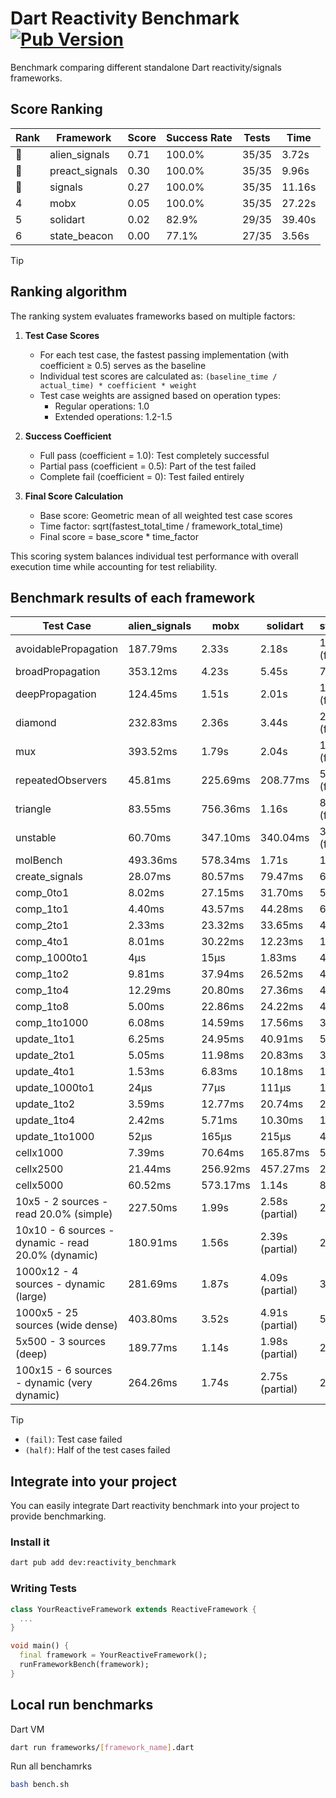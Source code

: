 # Dart Reactivity Benchmark [![Pub Version](https://img.shields.io/pub/v/reactivity_benchmark)](https://pub.dev/packages/reactivity_benchmark)

Benchmark comparing different standalone Dart reactivity/signals frameworks.

## Score Ranking

<!-- ranking start -->
| Rank | Framework | Score | Success Rate | Tests | Time |
|------|-----------|-------|--------------|-------|------|
| 🥇 | alien_signals | 0.71 | 100.0% | 35/35 | 3.72s |
| 🥈 | preact_signals | 0.30 | 100.0% | 35/35 | 9.96s |
| 🥉 | signals | 0.27 | 100.0% | 35/35 | 11.16s |
| 4 | mobx | 0.05 | 100.0% | 35/35 | 27.22s |
| 5 | solidart | 0.02 | 82.9% | 29/35 | 39.40s |
| 6 | state_beacon | 0.00 | 77.1% | 27/35 | 3.56s |

<!-- ranking end -->

> [!TIP]
> ## Ranking algorithm
>
> The ranking system evaluates frameworks based on multiple factors:
>
> 1. **Test Case Scores**
>    - For each test case, the fastest passing implementation (with coefficient ≥ 0.5) serves as the baseline
>    - Individual test scores are calculated as: `(baseline_time / actual_time) * coefficient * weight`
>    - Test case weights are assigned based on operation types:
>      - Regular operations: 1.0
>      - Extended operations: 1.2-1.5
>
> 2. **Success Coefficient**
>    - Full pass (coefficient = 1.0): Test completely successful
>    - Partial pass (coefficient = 0.5): Part of the test failed
>    - Complete fail (coefficient = 0): Test failed entirely
>
> 3. **Final Score Calculation**
>    - Base score: Geometric mean of all weighted test case scores
>    - Time factor: sqrt(fastest_total_time / framework_total_time)
>    - Final score = base_score * time_factor
>
> This scoring system balances individual test performance with overall execution time while accounting for test reliability.

## Benchmark results of each framework

<!-- test-case start -->
| Test Case | alien_signals | mobx | solidart | state_beacon | preact_signals | signals |
|---|---|---|---|---|---|---|
| avoidablePropagation | 187.79ms | 2.33s | 2.18s | 164.91ms (fail) | 206.54ms | 210.36ms |
| broadPropagation | 353.12ms | 4.23s | 5.45s | 7.56ms (fail) | 462.93ms | 456.69ms |
| deepPropagation | 124.45ms | 1.51s | 2.01s | 143.39ms (fail) | 179.10ms | 177.76ms |
| diamond | 232.83ms | 2.36s | 3.44s | 219.35ms (fail) | 278.36ms | 281.39ms |
| mux | 393.52ms | 1.79s | 2.04s | 191.28ms (fail) | 381.05ms | 409.71ms |
| repeatedObservers | 45.81ms | 225.69ms | 208.77ms | 52.71ms (fail) | 38.63ms | 45.82ms |
| triangle | 83.55ms | 756.36ms | 1.16s | 82.70ms (fail) | 99.37ms | 104.27ms |
| unstable | 60.70ms | 347.10ms | 340.04ms | 338.71ms (fail) | 70.50ms | 74.66ms |
| molBench | 493.36ms | 578.34ms | 1.71s | 1.14ms | 490.18ms | 483.25ms |
| create_signals | 28.07ms | 80.57ms | 79.47ms | 63.50ms | 4.90ms | 25.36ms |
| comp_0to1 | 8.02ms | 27.15ms | 31.70ms | 54.04ms | 17.54ms | 11.73ms |
| comp_1to1 | 4.40ms | 43.57ms | 44.28ms | 61.71ms | 11.48ms | 27.73ms |
| comp_2to1 | 2.33ms | 23.32ms | 33.65ms | 43.90ms | 21.59ms | 16.20ms |
| comp_4to1 | 8.01ms | 30.22ms | 12.23ms | 18.71ms | 7.58ms | 5.08ms |
| comp_1000to1 | 4μs | 15μs | 1.83ms | 42μs | 4μs | 5μs |
| comp_1to2 | 9.81ms | 37.94ms | 26.52ms | 48.38ms | 15.04ms | 13.58ms |
| comp_1to4 | 12.29ms | 20.80ms | 27.36ms | 44.70ms | 25.21ms | 16.01ms |
| comp_1to8 | 5.00ms | 22.86ms | 24.22ms | 44.78ms | 7.02ms | 6.99ms |
| comp_1to1000 | 6.08ms | 14.59ms | 17.56ms | 38.75ms | 5.54ms | 4.59ms |
| update_1to1 | 6.25ms | 24.95ms | 40.91ms | 5.72ms | 8.18ms | 9.19ms |
| update_2to1 | 5.05ms | 11.98ms | 20.83ms | 3.02ms | 4.05ms | 4.57ms |
| update_4to1 | 1.53ms | 6.83ms | 10.18ms | 1.43ms | 2.30ms | 2.33ms |
| update_1000to1 | 24μs | 77μs | 111μs | 15μs | 20μs | 33μs |
| update_1to2 | 3.59ms | 12.77ms | 20.74ms | 2.96ms | 4.05ms | 4.92ms |
| update_1to4 | 2.42ms | 5.71ms | 10.30ms | 1.44ms | 2.03ms | 2.33ms |
| update_1to1000 | 52μs | 165μs | 215μs | 400μs | 145μs | 43μs |
| cellx1000 | 7.39ms | 70.64ms | 165.87ms | 5.88ms | 9.54ms | 9.64ms |
| cellx2500 | 21.44ms | 256.92ms | 457.27ms | 28.93ms | 25.63ms | 31.15ms |
| cellx5000 | 60.52ms | 573.17ms | 1.14s | 89.38ms | 71.06ms | 61.77ms |
| 10x5 - 2 sources - read 20.0% (simple) | 227.50ms | 1.99s | 2.58s (partial) | 259.68ms | 439.39ms | 508.35ms |
| 10x10 - 6 sources - dynamic - read 20.0% (dynamic) | 180.91ms | 1.56s | 2.39s (partial) | 214.30ms | 271.58ms | 277.90ms |
| 1000x12 - 4 sources - dynamic (large) | 281.69ms | 1.87s | 4.09s (partial) | 352.35ms | 3.51s | 3.74s |
| 1000x5 - 25 sources (wide dense) | 403.80ms | 3.52s | 4.91s (partial) | 507.91ms | 2.61s | 3.42s |
| 5x500 - 3 sources (deep) | 189.77ms | 1.14s | 1.98s (partial) | 207.15ms | 232.45ms | 229.91ms |
| 100x15 - 6 sources - dynamic (very dynamic) | 264.26ms | 1.74s | 2.75s (partial) | 260.82ms | 448.91ms | 480.60ms |

<!-- test-case end -->

> [!TIP]
> - `(fail)`: Test case failed
> - `(half)`: Half of the test cases failed

## Integrate into your project

You can easily integrate Dart reactivity benchmark into your project to provide benchmarking.

### Install it

```bash
dart pub add dev:reactivity_benchmark
```

### Writing Tests

```dart
class YourReactiveFramework extends ReactiveFramework {
  ...
}

void main() {
  final framework = YourReactiveFramework();
  runFrameworkBench(framework);
}
```

## Local run benchmarks

Dart VM
```bash
dart run frameworks/[framework_name].dart
```

Run all benchamrks
```bash
bash bench.sh
```
